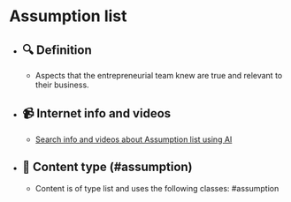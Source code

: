 # Assumption list
- ## 🔍 Definition
  - Aspects that the entrepreneurial team knew are true and relevant to their business.
- ## 📹 Internet info and videos
  - [Search info and videos about Assumption list using AI](https://www.perplexity.ai/search?q=videos+about+Assumption+list:+Aspects+that+the+entrepreneurial+team+knew+are+true+and+relevant+to+their+business.
)
- ## 📰 Content type (#assumption)
  - Content is of type list and uses the following classes: #assumption


